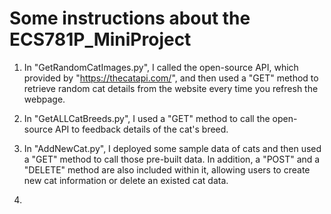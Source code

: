 # Some instructions about the ECS781P_MiniProject

1. In "GetRandomCatImages.py", I called the open-source API, which provided by "https://thecatapi.com/", and then used a "GET" method to retrieve random cat details from the website every time you refresh the webpage.

2. In "GetALLCatBreeds.py", I used a "GET" method to call the open-source API to feedback details of the cat's breed.

3. In "AddNewCat.py", I deployed some sample data of cats and then used a "GET" method to call those pre-built data. In addition, a "POST" and a "DELETE" method are also included within it, allowing users to create new cat information or delete an existed cat data.

4. 

